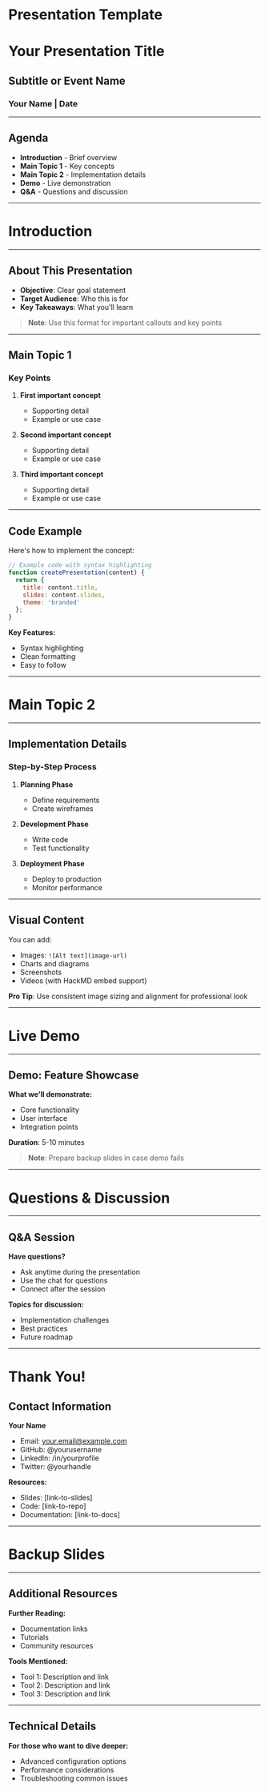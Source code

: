 # Presentation Template
<!-- HackMD Presentation Template with Brand Consistency -->
<!--
To use this template:
1. Copy this file and rename it
2. Replace placeholder content with your presentation content
3. Customize brand colors and styling in the style section below
4. Use --- to separate slides
5. Switch to presentation mode in HackMD to view as slides
-->

<style>
/* Brand Color Palette - Customize these colors for your brand */
:root {
  --primary-color: #2563eb;     /* Primary brand color */
  --secondary-color: #64748b;   /* Secondary brand color */
  --accent-color: #f59e0b;      /* Accent color for highlights */
  --text-color: #1e293b;        /* Main text color */
  --background-color: #ffffff;  /* Background color */
  --light-gray: #f8fafc;        /* Light backgrounds */
}

/* Global presentation styling */
.reveal {
  font-family: "Inter", "Segoe UI", Roboto, sans-serif;
  color: var(--text-color);
}

.reveal h1, .reveal h2, .reveal h3 {
  color: var(--primary-color);
  font-weight: 700;
}

.reveal h1 {
  font-size: 2.5em;
  margin-bottom: 0.5em;
}

.reveal h2 {
  font-size: 2em;
  margin-bottom: 0.4em;
}

/* Slide backgrounds */
.reveal .slides section {
  background: var(--background-color);
  border-top: 4px solid var(--primary-color);
}

/* Code blocks styling */
.reveal pre {
  background: var(--light-gray);
  border-left: 4px solid var(--accent-color);
}

.reveal code {
  background: var(--light-gray);
  color: var(--primary-color);
  padding: 0.2em 0.4em;
  border-radius: 4px;
}

/* Lists styling */
.reveal ul li, .reveal ol li {
  margin-bottom: 0.5em;
}

/* Emphasis and strong styling */
.reveal strong {
  color: var(--primary-color);
}

.reveal em {
  color: var(--secondary-color);
  font-style: italic;
}

/* Quote styling */
.reveal blockquote {
  border-left: 4px solid var(--accent-color);
  background: var(--light-gray);
  padding: 1em;
  margin: 1em 0;
}

/* Custom slide classes */
.title-slide {
  text-align: center;
  background: linear-gradient(135deg, var(--primary-color), var(--secondary-color));
  color: white;
}

.title-slide h1 {
  color: white;
}

.section-slide {
  background: var(--light-gray);
  border-top: 8px solid var(--accent-color);
}

.contact-slide {
  text-align: center;
  background: var(--primary-color);
  color: white;
}
</style>

<!-- Title Slide -->
<!-- {_class="title-slide"} -->
# Your Presentation Title
## Subtitle or Event Name
### Your Name | Date

---

<!-- Agenda Slide -->
## Agenda

- **Introduction** - Brief overview
- **Main Topic 1** - Key concepts
- **Main Topic 2** - Implementation details
- **Demo** - Live demonstration
- **Q&A** - Questions and discussion

---

<!-- Section Break -->
<!-- {_class="section-slide"} -->
# Introduction

---

## About This Presentation

- **Objective**: Clear goal statement
- **Target Audience**: Who this is for
- **Key Takeaways**: What you'll learn

> **Note**: Use this format for important callouts and key points

---

<!-- Content Slide Example -->
## Main Topic 1

### Key Points

1. **First important concept**
   - Supporting detail
   - Example or use case

2. **Second important concept**
   - Supporting detail
   - Example or use case

3. **Third important concept**
   - Supporting detail
   - Example or use case

---

## Code Example

Here's how to implement the concept:

```javascript
// Example code with syntax highlighting
function createPresentation(content) {
  return {
    title: content.title,
    slides: content.slides,
    theme: 'branded'
  };
}
```

**Key Features:**
- Syntax highlighting
- Clean formatting
- Easy to follow

---

<!-- Section Break -->
<!-- {_class="section-slide"} -->
# Main Topic 2

---

## Implementation Details

### Step-by-Step Process

1. **Planning Phase**
   - Define requirements
   - Create wireframes

2. **Development Phase**
   - Write code
   - Test functionality

3. **Deployment Phase**
   - Deploy to production
   - Monitor performance

---

## Visual Content

You can add:
- Images: `![Alt text](image-url)`
- Charts and diagrams
- Screenshots
- Videos (with HackMD embed support)

**Pro Tip**: Use consistent image sizing and alignment for professional look

---

<!-- Demo Section -->
<!-- {_class="section-slide"} -->
# Live Demo

---

## Demo: Feature Showcase

**What we'll demonstrate:**
- Core functionality
- User interface
- Integration points

**Duration**: 5-10 minutes

> **Note**: Prepare backup slides in case demo fails

---

<!-- Q&A Section -->
<!-- {_class="section-slide"} -->
# Questions & Discussion

---

## Q&A Session

**Have questions?**

- Ask anytime during the presentation
- Use the chat for questions
- Connect after the session

**Topics for discussion:**
- Implementation challenges
- Best practices
- Future roadmap

---

<!-- Contact/Thank You Slide -->
<!-- {_class="contact-slide"} -->
# Thank You!

## Contact Information

**Your Name**
- Email: your.email@example.com
- GitHub: @yourusername
- LinkedIn: /in/yourprofile
- Twitter: @yourhandle

**Resources:**
- Slides: [link-to-slides]
- Code: [link-to-repo]
- Documentation: [link-to-docs]

---

<!-- Backup Slides Section -->
# Backup Slides

---

## Additional Resources

**Further Reading:**
- Documentation links
- Tutorials
- Community resources

**Tools Mentioned:**
- Tool 1: Description and link
- Tool 2: Description and link
- Tool 3: Description and link

---

## Technical Details

**For those who want to dive deeper:**

- Advanced configuration options
- Performance considerations
- Troubleshooting common issues

<!-- Speaker Notes:
Remember to:
- Practice timing for each slide
- Prepare for common questions
- Have backup plans for technical issues
- Engage with the audience throughout
-->